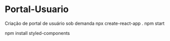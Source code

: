 # Portal-Usuario
Criação de portal de usuário sob demanda
npx create-react-app .
npm start 

npm install styled-components